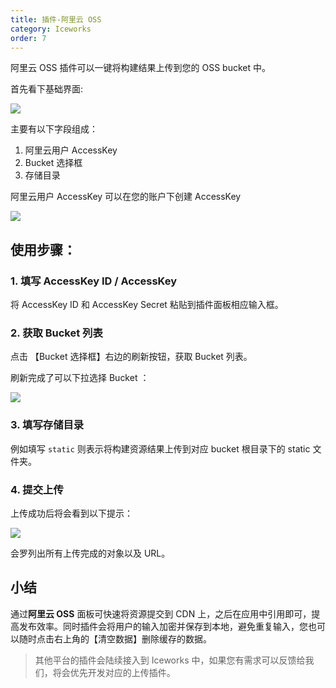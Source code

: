 ```yaml
---
title: 插件-阿里云 OSS
category: Iceworks
order: 7
---
```


阿里云 OSS 插件可以一键将构建结果上传到您的 OSS bucket 中。

首先看下基础界面:

![](https://img.alicdn.com/tfs/TB1bg8qx1SSBuNjy0FlXXbBpVXa-982-712.png)

主要有以下字段组成：

1. 阿里云用户 AccessKey
2. Bucket 选择框
3. 存储目录

阿里云用户 AccessKey 可以在您的账户下创建 AccessKey

![](https://img.alicdn.com/tfs/TB1MXFmxVOWBuNjy0FiXXXFxVXa-1780-1052.png)

## 使用步骤：

### 1. 填写 AccessKey ID / AccessKey

将 AccessKey ID 和 AccessKey Secret 粘贴到插件面板相应输入框。

### 2. 获取 Bucket 列表

点击 【Bucket 选择框】右边的刷新按钮，获取 Bucket 列表。

刷新完成了可以下拉选择 Bucket ：

![](https://img.alicdn.com/tfs/TB1bVhdxYSYBuNjSspiXXXNzpXa-1908-1368.png)

### 3. 填写存储目录

例如填写 `static` 则表示将构建资源结果上传到对应 bucket 根目录下的 static 文件夹。

### 4. 提交上传

上传成功后将会看到以下提示：

![](https://img.alicdn.com/tfs/TB1BBVixYGYBuNjy0FoXXciBFXa-1964-1424.png)

会罗列出所有上传完成的对象以及 URL。

## 小结

通过**阿里云 OSS** 面板可快速将资源提交到 CDN 上，之后在应用中引用即可，提高发布效率。同时插件会将用户的输入加密并保存到本地，避免重复输入，您也可以随时点击右上角的【清空数据】删除缓存的数据。

> 其他平台的插件会陆续接入到 Iceworks 中，如果您有需求可以反馈给我们，将会优先开发对应的上传插件。
